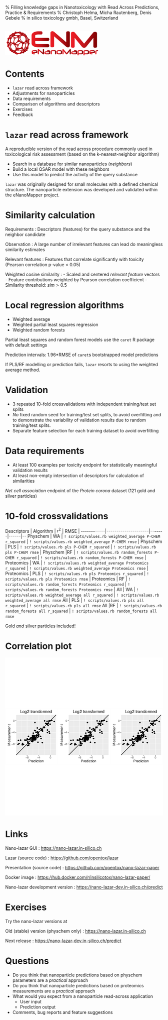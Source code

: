 % Filling knowledge gaps in Nanotoxicology with Read Across Predictions, Practice & Requirements
% Christoph Helma, Micha Rautenberg, Denis Gebele
% in silico toxicology gmbh,  Basel, Switzerland
  \
  \
  \
  ![](images/logo-enm.png "eNanoMapper")

Contents
========

- `lazar` read across framework
- Adjustments for nanoparticles
- Data requirements
- Comparison of algorithms and descriptors
- Exercises
- Feedback

`lazar` read across framework 
===========================

A reproducible version of the read across procedure commonly used in toxicological risk assessment (based on the k-nearest-neighbor algorithm)

- Search in a database for similar nanoparticles (*neighbors*)
- Build a local QSAR model with these neighbors
- Use this model to predict the activity of the query substance

`lazar` was originally designed for small molecules with a defined chemical structure. The nanoparticle extension was developed and  validated within the eNanoMapper project. 

Similarity calculation
======================

Requirements
  : Descriptors (features) for the query substance and the neighbor candidate

Observation
  : A large number of irrelevant features can lead do meaningless similarity estimates

Relevant features
  : Features that correlate significantly with toxicity (Pearson correlation p-value < 0.05) 

Weighted cosine similarity
  : 
    - Scaled and centered *relevant feature* vectors
    - Feature contributions weighted by Pearson correlation coefficient
    - Similarity threshold: $sim > 0.5$ 

Local regression algorithms
===========================

- Weighted average 
- Weighted partial least squares regression
- Weighted random forests

Partial least squares and random forest models use the `caret` R package with default settings

Prediction intervals: 1.96*RMSE of `caret`s bootstrapped model predictions

If PLS/RF modelling or prediction fails, `lazar` resorts to using the weighted
average method.

Validation
==========

- 3 repeated 10-fold crossvalidations with independent training/test
set splits
- *No* fixed random seed for training/test set splits, to avoid overfitting and to demonstrate the variability of validation results due to random training/test splits.
- Separate feature selection for each training dataset to avoid overfitting 

Data requirements
=================

- At least 100 examples per toxicity endpoint for statistically meaningful validation results
- At least non-empty intersection of descriptors for calculation of similarities

*Net cell association* endpoint of the *Protein corona* dataset (121 gold and silver particles)

10-fold crossvalidations
========================

Descriptors | Algorithm           | $r^2$ | RMSE | 
------------|---------------------|-------|------|--
Physchem | WA | `! scripts/values.rb weighted_average P-CHEM r_squared` | `! scripts/values.rb weighted_average P-CHEM rmse` | 
Physchem | PLS | `! scripts/values.rb pls P-CHEM r_squared` | `! scripts/values.rb pls P-CHEM rmse` |
Physchem |RF | `! scripts/values.rb random_forests P-CHEM r_squared` | `! scripts/values.rb random_forests P-CHEM rmse` |
Proteomics | WA  | `! scripts/values.rb weighted_average Proteomics r_squared` | `! scripts/values.rb weighted_average Proteomics rmse` | 
Proteomics | PLS | `! scripts/values.rb pls Proteomics r_squared` | `! scripts/values.rb pls Proteomics rmse` |
Proteomics | RF |  `! scripts/values.rb random_forests Proteomics r_squared` | `! scripts/values.rb random_forests Proteomics rmse` |
All | WA | `! scripts/values.rb weighted_average all r_squared` | `! scripts/values.rb weighted_average all rmse` 
All | PLS | `! scripts/values.rb pls all r_squared` | `! scripts/values.rb pls all rmse` 
All |RF |  `! scripts/values.rb random_forests all r_squared` | `! scripts/values.rb random_forests all rmse`

Gold *and* silver particles included!

Correlation plot
================

![Correlation of log2 transformed net cell association measurements with random forest predictions using physchem properties and protein corona data.](figures/random_forests-all-crossvalidations.png)

Links
=====

Nano-lazar GUI
  : <https://nano-lazar.in-silico.ch>

Lazar (source code)
  : <https://github.com/opentox/lazar>

Presentation (source code)
  : <https://github.com/opentox/nano-lazar-paper>

Docker image
  : <https://hub.docker.com/r/insilicotox/nano-lazar-paper/>

Nano-lazar development version
  : <https://nano-lazar-dev.in-silico.ch/predict>

Exercises
=========

Try the nano-lazar versions at

Old (stable) version (physchem only)
  : <https://nano-lazar.in-silico.ch>

Next release
  : <https://nano-lazar-dev.in-silico.ch/predict>

Questions
=========

- Do you think that nanoparticle predictions based on physchem parameters are a *practical* approach
- Do you think that nanoparticle predictions based on proteomics measurements are a *practical* approach
- What would you expect from a nanoparticle read-across application
    * User input
    * Prediction output
- Comments, bug reports and feature suggestions
